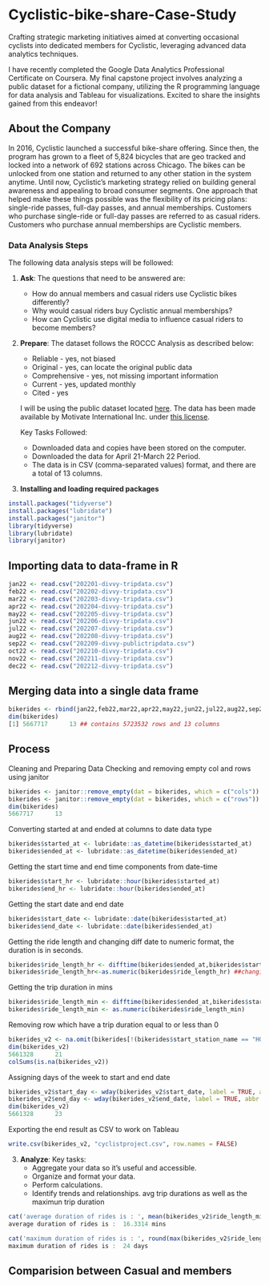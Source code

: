 # Cyclistic-bike-share-Case-Study
Crafting strategic marketing initiatives aimed at converting occasional cyclists into dedicated members for Cyclistic, leveraging advanced data analytics techniques.

I have recently completed the Google Data Analytics Professional Certificate on Coursera. My final capstone project involves analyzing a public dataset for a fictional company, utilizing the R programming language for data analysis and Tableau for visualizations. Excited to share the insights gained from this endeavor!

## About the Company

In 2016, Cyclistic launched a successful bike-share offering. Since then, the program has grown to a fleet of 5,824 bicycles that are geo tracked and locked into a network of 692 stations across Chicago. The bikes can be unlocked from one station and returned to any other station in the system anytime. Until now, Cyclistic’s marketing strategy relied on building general awareness and appealing to broad consumer segments. One approach that helped make these things possible was the flexibility of its pricing plans: single-ride passes, full-day passes, and annual memberships. Customers who purchase single-ride or full-day passes are referred to as casual riders. Customers who purchase annual memberships are Cyclistic members.

### Data Analysis Steps

The following data analysis steps will be followed:
1. **Ask**: The questions that need to be answered are:
    - How do annual members and casual riders use Cyclistic bikes differently?
    - Why would casual riders buy Cyclistic annual memberships?
    - How can Cyclistic use digital media to influence casual riders to become members?

2. **Prepare**: The dataset follows the ROCCC Analysis as described below:
    - Reliable - yes, not biased
    - Original - yes, can locate the original public data
    - Comprehensive - yes, not missing important information
    - Current - yes, updated monthly
    - Cited - yes

    I will be using the public dataset located [here](link_to_dataset). The data has been made available by Motivate International Inc. under [this license](link_to_license).

    Key Tasks Followed:
    - Downloaded data and copies have been stored on the computer.
    - Downloaded the data for April 21-March 22 Period.
    - The data is in CSV (comma-separated values) format, and there are a total of 13 columns.

3. **Installing and loading required packages**

```R
install.packages("tidyverse")
install.packages("lubridate")
install.packages("janitor")
library(tidyverse)
library(lubridate)
library(janitor)
```
## Importing data to data-frame in R

```R
jan22 <- read.csv("202201-divvy-tripdata.csv")
feb22 <- read.csv("202202-divvy-tripdata.csv")
mar22 <- read.csv("202203-divvy-tripdata.csv")
apr22 <- read.csv("202204-divvy-tripdata.csv")
may22 <- read.csv("202205-divvy-tripdata.csv")
jun22 <- read.csv("202206-divvy-tripdata.csv")
jul22 <- read.csv("202207-divvy-tripdata.csv")
aug22 <- read.csv("202208-divvy-tripdata.csv")
sep22 <- read.csv("202209-divvy-publictripdata.csv")
oct22 <- read.csv("202210-divvy-tripdata.csv")
nov22 <- read.csv("202211-divvy-tripdata.csv")
dec22 <- read.csv("202212-divvy-tripdata.csv")
```
## Merging data into a single data frame

```R
bikerides <- rbind(jan22,feb22,mar22,apr22,may22,jun22,jul22,aug22,sep22,oct22,nov22,dec22)
dim(bikerides)
[1] 5667717      13 ## contains 5723532 rows and 13 columns
```

## Process
Cleaning and Preparing Data
Checking and removing empty col and rows using janitor

```R
bikerides <- janitor::remove_empty(dat = bikerides, which = c("cols"))
bikerides <- janitor::remove_empty(dat = bikerides, which = c("rows"))
dim(bikerides)
5667717      13
```
Converting started at and ended at columns to date data type
```R
bikerides$started_at <- lubridate::as_datetime(bikerides$started_at)
bikerides$ended_at <- lubridate::as_datetime(bikerides$ended_at)
```
Getting the start time and end time components from date-time
```R
bikerides$start_hr <- lubridate::hour(bikerides$started_at)
bikerides$end_hr <- lubridate::hour(bikerides$ended_at) 
```
Getting the start date and end date
```R
bikerides$start_date <- lubridate::date(bikerides$started_at)
bikerides$end_date <- lubridate::date(bikerides$ended_at)
```
Getting the ride length and changing diff date to numeric format, the duration is in seconds.
```R
bikerides$ride_length_hr <- difftime(bikerides$ended_at,bikerides$started_at,unit = c("hours"))
bikerides$ride_length_hr<-as.numeric(bikerides$ride_length_hr) ##changing diff date to numeric)
```
Getting the trip duration in mins
```R
bikerides$ride_length_min <- difftime(bikerides$ended_at,bikerides$started_at,units = c("mins"))
bikerides$ride_length_min <- as.numeric(bikerides$ride_length_min)
```
Removing row which have a trip duration equal to or less than 0
```R
bikerides_v2 <- na.omit(bikerides[!(bikerides$start_station_name == "HQ QR" | bikerides$length<=0),])
dim(bikerides_v2)
5661328      21
colSums(is.na(bikerides_v2))
```
Assigning days of the week to start and end date
```R
bikerides_v2$start_day <- wday(bikerides_v2$start_date, label = TRUE, abbr = FALSE)
bikerides_v2$end_day <- wday(bikerides_v2$end_date, label = TRUE, abbr = FALSE)
dim(bikerides_v2)
5661328      23
```
Exporting the end result as CSV to work on Tableau
```R
write.csv(bikerides_v2, "cyclistproject.csv", row.names = FALSE)
```
3. **Analyze**: Key tasks:
    - Aggregate your data so it’s useful and accessible.
    - Organize and format your data.
    - Perform calculations.
    - Identify trends and relationships.
avg trip durations as well as the maximun trip duration
```R
cat('average duration of rides is : ', mean(bikerides_v2$ride_length_min), "mins")
average duration of rides is :  16.3314 mins

cat('maximum duration of rides is : ', round(max(bikerides_v2$ride_length_min)/60/24), "days")
maximum duration of rides is :  24 days
```
## Comparision between Casual and members

